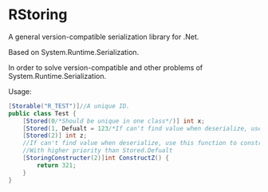 # RStoring
A general version-compatible serialization library for .Net.

Based on System.Runtime.Serialization.

In order to solve version-compatible and other problems of System.Runtime.Serialization.

Usage:
```c#
[Storable("R_TEST")]//A unique ID.
public class Test {
    [Stored(0/*Should be unique in one class*/)] int x;
    [Stored(1, Defualt = 123/*If can't find value when deserialize, use Defualt*/)] int y;
    [Stored(2)] int z;
    //If can't find value when deserialize, use this function to construct.
    //With higher priority than Stored.Defualt
    [StoringConstructer(2)]int ConstructZ() { 
        return 321; 
    }
}
```
